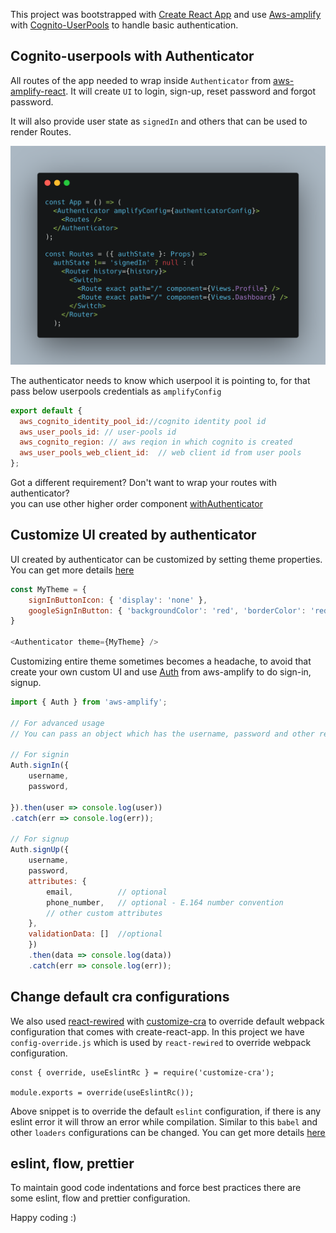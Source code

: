 This project was bootstrapped with [Create React App](https://github.com/facebook/create-react-app) 
and use [Aws-amplify](https://aws-amplify.github.io/docs/js/react) with [Cognito-UserPools](https://docs.aws.amazon.com/cognito/latest/developerguide/cognito-user-identity-pools.html) 
to handle basic authentication.

## Cognito-userpools with Authenticator
All routes of the app needed to wrap inside `Authenticator` from [aws-amplify-react](https://github.com/aws-amplify/amplify-js#readme).
It will create `UI` to login, sign-up, reset password and forgot password. 

It will also provide user state as `signedIn` and others that can be used to render Routes.  

![alt text](./routeConfig.png)

The authenticator needs to know which userpool it is pointing to, for that pass below 
userpools credentials as `amplifyConfig`

```javascript
export default {
  aws_cognito_identity_pool_id://cognito identity pool id
  aws_user_pools_id: // user-pools id
  aws_cognito_region: // aws reqion in which cognito is created
  aws_user_pools_web_client_id:  // web client id from user pools
};

```
Got a different requirement? Don't want to wrap your routes with authenticator?  
you can use other higher order component [withAuthenticator](https://aws-amplify.github.io/docs/js/authentication#using-withauthenticator-hoc)

## Customize UI created by authenticator 
UI created by authenticator can be customized by setting theme properties. 
You can get more details [here](https://aws-amplify.github.io/docs/js/authentication#customize-ui-theme)
```javascript
const MyTheme = {
    signInButtonIcon: { 'display': 'none' },
    googleSignInButton: { 'backgroundColor': 'red', 'borderColor': 'red' }
}

<Authenticator theme={MyTheme} />
```
Customizing entire theme sometimes becomes a headache, to avoid that create your own custom 
UI and use [Auth](https://aws-amplify.github.io/docs/js/authentication) from aws-amplify to do sign-in, signup.
```javascript
import { Auth } from 'aws-amplify';

// For advanced usage
// You can pass an object which has the username, password and other required attributes 

// For signin
Auth.signIn({
    username, 
    password,

}).then(user => console.log(user))
.catch(err => console.log(err));

// For signup
Auth.signUp({
    username,
    password,
    attributes: {
        email,          // optional
        phone_number,   // optional - E.164 number convention
        // other custom attributes 
    },
    validationData: []  //optional
    })
    .then(data => console.log(data))
    .catch(err => console.log(err));
```

## Change default cra configurations
We also used [react-rewired](https://github.com/timarney/react-app-rewired) with [customize-cra](https://github.com/arackaf/customize-cra) to override default webpack configuration that comes with create-react-app.
In this project we have `config-override.js` which is used by `react-rewired` to override webpack configuration.

```
const { override, useEslintRc } = require('customize-cra');

module.exports = override(useEslintRc());

```
Above snippet is to override the default `eslint` configuration, if there is any eslint error it will throw an error while compilation. 
Similar to this `babel` and other `loaders` configurations can be changed.
You can get more details [here](https://github.com/timarney/react-app-rewired#2-create-a-config-overridesjs-file-in-the-root-directory)


## eslint, flow, prettier
To maintain good code indentations and force best practices  there are some eslint, 
flow and prettier configuration. 

Happy coding :) 
